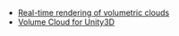 
* [Real-time rendering of volumetric clouds](http://www.diva-portal.org/smash/get/diva2:1223894/FULLTEXT01.pdf)
* [Volume Cloud for Unity3D](https://github.com/yangrc1234/VolumeCloud)

